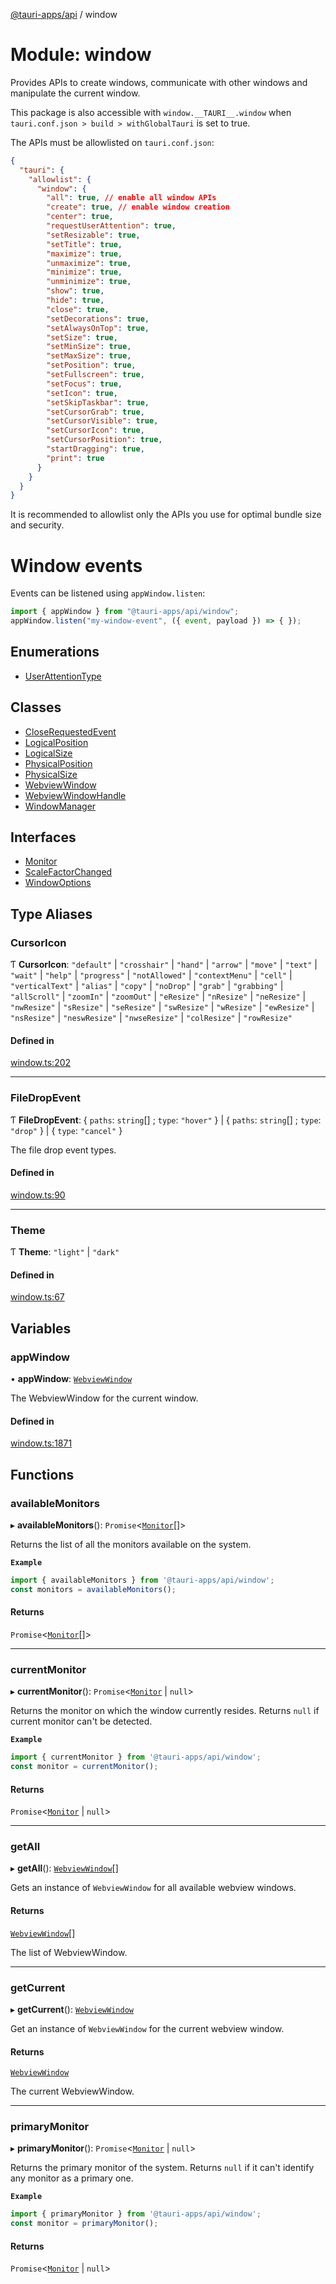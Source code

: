 [@tauri-apps/api](../README.md) / window

# Module: window

Provides APIs to create windows, communicate with other windows and manipulate the current window.

This package is also accessible with `window.__TAURI__.window` when `tauri.conf.json > build > withGlobalTauri` is set to true.

The APIs must be allowlisted on `tauri.conf.json`:
```json
{
  "tauri": {
    "allowlist": {
      "window": {
        "all": true, // enable all window APIs
        "create": true, // enable window creation
        "center": true,
        "requestUserAttention": true,
        "setResizable": true,
        "setTitle": true,
        "maximize": true,
        "unmaximize": true,
        "minimize": true,
        "unminimize": true,
        "show": true,
        "hide": true,
        "close": true,
        "setDecorations": true,
        "setAlwaysOnTop": true,
        "setSize": true,
        "setMinSize": true,
        "setMaxSize": true,
        "setPosition": true,
        "setFullscreen": true,
        "setFocus": true,
        "setIcon": true,
        "setSkipTaskbar": true,
        "setCursorGrab": true,
        "setCursorVisible": true,
        "setCursorIcon": true,
        "setCursorPosition": true,
        "startDragging": true,
        "print": true
      }
    }
  }
}
```
It is recommended to allowlist only the APIs you use for optimal bundle size and security.

# Window events

Events can be listened using `appWindow.listen`:
```typescript
import { appWindow } from "@tauri-apps/api/window";
appWindow.listen("my-window-event", ({ event, payload }) => { });
```

## Enumerations

- [UserAttentionType](../enums/window.UserAttentionType.md)

## Classes

- [CloseRequestedEvent](../classes/window.CloseRequestedEvent.md)
- [LogicalPosition](../classes/window.LogicalPosition.md)
- [LogicalSize](../classes/window.LogicalSize.md)
- [PhysicalPosition](../classes/window.PhysicalPosition.md)
- [PhysicalSize](../classes/window.PhysicalSize.md)
- [WebviewWindow](../classes/window.WebviewWindow.md)
- [WebviewWindowHandle](../classes/window.WebviewWindowHandle.md)
- [WindowManager](../classes/window.WindowManager.md)

## Interfaces

- [Monitor](../interfaces/window.Monitor.md)
- [ScaleFactorChanged](../interfaces/window.ScaleFactorChanged.md)
- [WindowOptions](../interfaces/window.WindowOptions.md)

## Type Aliases

### CursorIcon

Ƭ **CursorIcon**: ``"default"`` \| ``"crosshair"`` \| ``"hand"`` \| ``"arrow"`` \| ``"move"`` \| ``"text"`` \| ``"wait"`` \| ``"help"`` \| ``"progress"`` \| ``"notAllowed"`` \| ``"contextMenu"`` \| ``"cell"`` \| ``"verticalText"`` \| ``"alias"`` \| ``"copy"`` \| ``"noDrop"`` \| ``"grab"`` \| ``"grabbing"`` \| ``"allScroll"`` \| ``"zoomIn"`` \| ``"zoomOut"`` \| ``"eResize"`` \| ``"nResize"`` \| ``"neResize"`` \| ``"nwResize"`` \| ``"sResize"`` \| ``"seResize"`` \| ``"swResize"`` \| ``"wResize"`` \| ``"ewResize"`` \| ``"nsResize"`` \| ``"neswResize"`` \| ``"nwseResize"`` \| ``"colResize"`` \| ``"rowResize"``

#### Defined in

[window.ts:202](https://github.com/tauri-apps/tauri/blob/95abf48/tooling/api/src/window.ts#L202)

___

### FileDropEvent

Ƭ **FileDropEvent**: { `paths`: `string`[] ; `type`: ``"hover"``  } \| { `paths`: `string`[] ; `type`: ``"drop"``  } \| { `type`: ``"cancel"``  }

The file drop event types.

#### Defined in

[window.ts:90](https://github.com/tauri-apps/tauri/blob/95abf48/tooling/api/src/window.ts#L90)

___

### Theme

Ƭ **Theme**: ``"light"`` \| ``"dark"``

#### Defined in

[window.ts:67](https://github.com/tauri-apps/tauri/blob/95abf48/tooling/api/src/window.ts#L67)

## Variables

### appWindow

• **appWindow**: [`WebviewWindow`](../classes/window.WebviewWindow.md)

The WebviewWindow for the current window.

#### Defined in

[window.ts:1871](https://github.com/tauri-apps/tauri/blob/95abf48/tooling/api/src/window.ts#L1871)

## Functions

### availableMonitors

▸ **availableMonitors**(): `Promise`<[`Monitor`](../interfaces/window.Monitor.md)[]\>

Returns the list of all the monitors available on the system.

**`Example`**

```typescript
import { availableMonitors } from '@tauri-apps/api/window';
const monitors = availableMonitors();
```

#### Returns

`Promise`<[`Monitor`](../interfaces/window.Monitor.md)[]\>

___

### currentMonitor

▸ **currentMonitor**(): `Promise`<[`Monitor`](../interfaces/window.Monitor.md) \| ``null``\>

Returns the monitor on which the window currently resides.
Returns `null` if current monitor can't be detected.

**`Example`**

```typescript
import { currentMonitor } from '@tauri-apps/api/window';
const monitor = currentMonitor();
```

#### Returns

`Promise`<[`Monitor`](../interfaces/window.Monitor.md) \| ``null``\>

___

### getAll

▸ **getAll**(): [`WebviewWindow`](../classes/window.WebviewWindow.md)[]

Gets an instance of `WebviewWindow` for all available webview windows.

#### Returns

[`WebviewWindow`](../classes/window.WebviewWindow.md)[]

The list of WebviewWindow.

___

### getCurrent

▸ **getCurrent**(): [`WebviewWindow`](../classes/window.WebviewWindow.md)

Get an instance of `WebviewWindow` for the current webview window.

#### Returns

[`WebviewWindow`](../classes/window.WebviewWindow.md)

The current WebviewWindow.

___

### primaryMonitor

▸ **primaryMonitor**(): `Promise`<[`Monitor`](../interfaces/window.Monitor.md) \| ``null``\>

Returns the primary monitor of the system.
Returns `null` if it can't identify any monitor as a primary one.

**`Example`**

```typescript
import { primaryMonitor } from '@tauri-apps/api/window';
const monitor = primaryMonitor();
```

#### Returns

`Promise`<[`Monitor`](../interfaces/window.Monitor.md) \| ``null``\>
